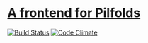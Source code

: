 # [A frontend for Pilfolds](https://github.com/lpil/pilfold-front)

[![Build Status](https://travis-ci.org/lpil/pilfold.svg?branch=master)](https://travis-ci.org/lpil/pilfold)
[![Code Climate](https://codeclimate.com/github/lpil/pilfold/badges/gpa.svg)](https://codeclimate.com/github/lpil/pilfold)
